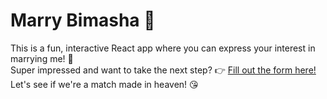 # Marry Bimasha 💍

This is a fun, interactive React app where you can express your interest in marrying me! 🥰  
Super impressed and want to take the next step? 👉 [Fill out the form here!](https://marry.bimasha.com)  
Let's see if we're a match made in heaven! 😘
